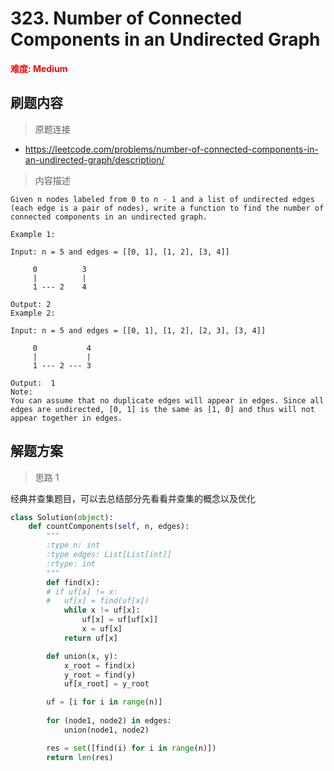 #  323. Number of Connected Components in an Undirected Graph
**<font color=red>难度: Medium</font>**

## 刷题内容

> 原题连接

* https://leetcode.com/problems/number-of-connected-components-in-an-undirected-graph/description/

> 内容描述

```
Given n nodes labeled from 0 to n - 1 and a list of undirected edges (each edge is a pair of nodes), write a function to find the number of connected components in an undirected graph.

Example 1:

Input: n = 5 and edges = [[0, 1], [1, 2], [3, 4]]

     0          3
     |          |
     1 --- 2    4 

Output: 2
Example 2:

Input: n = 5 and edges = [[0, 1], [1, 2], [2, 3], [3, 4]]

     0           4
     |           |
     1 --- 2 --- 3

Output:  1
Note:
You can assume that no duplicate edges will appear in edges. Since all edges are undirected, [0, 1] is the same as [1, 0] and thus will not appear together in edges.
```

## 解题方案

> 思路 1

经典并查集题目，可以去总结部分先看看并查集的概念以及优化


```python
class Solution(object):
    def countComponents(self, n, edges):
        """
        :type n: int
        :type edges: List[List[int]]
        :rtype: int
        """
        def find(x):
        # if uf[x] != x:
        # 	uf[x] = find(uf[x])
            while x != uf[x]:
                uf[x] = uf[uf[x]]
                x = uf[x]
            return uf[x]

        def union(x, y):
            x_root = find(x)
            y_root = find(y)
            uf[x_root] = y_root

        uf = [i for i in range(n)]
        
        for (node1, node2) in edges:
            union(node1, node2)

        res = set([find(i) for i in range(n)])
        return len(res)
```




